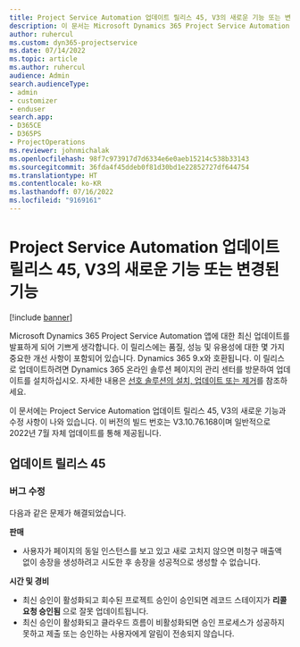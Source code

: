 ```yaml
---
title: Project Service Automation 업데이트 릴리스 45, V3의 새로운 기능 또는 변경된 기능
description: 이 문서는 Microsoft Dynamics 365 Project Service Automation 업데이트 릴리스 45, V3에서 사용할 수 있는 기능 및 수정 사항을 나열합니다.
author: ruhercul
ms.custom: dyn365-projectservice
ms.date: 07/14/2022
ms.topic: article
ms.author: ruhercul
audience: Admin
search.audienceType:
- admin
- customizer
- enduser
search.app:
- D365CE
- D365PS
- ProjectOperations
ms.reviewer: johnmichalak
ms.openlocfilehash: 98f7c973917d7d6334e6e0aeb15214c538b33143
ms.sourcegitcommit: 36fda4f45ddeb0f81d30bd1e22852727df644754
ms.translationtype: HT
ms.contentlocale: ko-KR
ms.lasthandoff: 07/16/2022
ms.locfileid: "9169161"
---
```

# <a name="whats-new-or-changed-in-project-service-automation-update-release-45-v3"></a>Project Service Automation 업데이트 릴리스 45, V3의 새로운 기능 또는 변경된 기능

[!include [banner](../includes/psa-now-project-operations.md)]

Microsoft Dynamics 365 Project Service Automation 앱에 대한 최신 업데이트를 발표하게 되어 기쁘게 생각합니다. 이 릴리스에는 품질, 성능 및 유용성에 대한 몇 가지 중요한 개선 사항이 포함되어 있습니다. Dynamics 365 9.x와 호환됩니다. 이 릴리스로 업데이트하려면 Dynamics 365 온라인 솔루션 페이지의 관리 센터를 방문하여 업데이트를 설치하십시오. 자세한 내용은 [선호 솔루션의 설치, 업데이트 또는 제거](/power-platform/admin/install-remove-preferred-solution)를 참조하세요.

이 문서에는 Project Service Automation 업데이트 릴리스 45, V3의 새로운 기능과 수정 사항이 나와 있습니다. 이 버전의 빌드 번호는 V3.10.76.168이며 일반적으로 2022년 7월 자체 업데이트를 통해 제공됩니다.

## <a name="update-release-45"></a>업데이트 릴리스 45

### <a name="bug-fixes"></a>버그 수정

다음과 같은 문제가 해결되었습니다.

**판매**

- 사용자가 페이지의 동일 인스턴스를 보고 있고 새로 고치지 않으면 미청구 매출액 없이 송장을 생성하려고 시도한 후 송장을 성공적으로 생성할 수 없습니다.

**시간 및 경비**

- 최신 승인이 활성화되고 회수된 프로젝트 승인이 승인되면 레코드 스테이지가 **리콜 요청 승인됨** 으로 잘못 업데이트됩니다.
- 최신 승인이 활성화되고 클라우드 흐름이 비활성화되면 승인 프로세스가 성공하지 못하고 제출 또는 승인하는 사용자에게 알림이 전송되지 않습니다.
